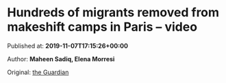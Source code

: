
# Hundreds of migrants removed from makeshift camps in Paris – video

Published at: **2019-11-07T17:15:26+00:00**

Author: **Maheen Sadiq, Elena Morresi**

Original: [the Guardian](https://www.theguardian.com/world/video/2019/nov/07/hundreds-of-migrants-removed-from-makeshift-camps-in-paris-video)


